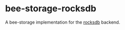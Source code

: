 # bee-storage-rocksdb

A bee-storage implementation for the [rocksdb](https://docs.rs/rocksdb/latest/rocksdb/) backend.

